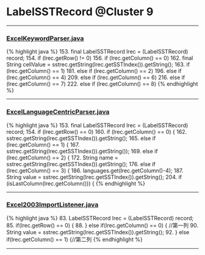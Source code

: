 # LabelSSTRecord @Cluster 9

***

### [ExcelKeywordParser.java](https://searchcode.com/codesearch/view/12440040/)
{% highlight java %}
153. final LabelSSTRecord lrec = (LabelSSTRecord) record;
154. if (lrec.getRow() != 0)
156.     if (lrec.getColumn() == 0)
162.         final String cellValue = sstrec.getString(lrec.getSSTIndex()).getString();
163.         if (lrec.getColumn() == 1)
181.         else if (lrec.getColumn() == 2)
196.         else if (lrec.getColumn() == 4)
209.         else if (lrec.getColumn() == 6)
216.         else if (lrec.getColumn() == 7)
222.         else if (lrec.getColumn() == 8)
{% endhighlight %}

***

### [ExcelLanguageCentricParser.java](https://searchcode.com/codesearch/view/12440043/)
{% highlight java %}
153. final LabelSSTRecord lrec = (LabelSSTRecord) record;
154. if (lrec.getRow() == 0)
160.     if (lrec.getColumn() == 0) {
162.             sstrec.getString(lrec.getSSTIndex()).getString();
165.     else if (lrec.getColumn() == 1) {
167.                 sstrec.getString(lrec.getSSTIndex()).getString());
169.     else if (lrec.getColumn() == 2) {
172.         String name = sstrec.getString(lrec.getSSTIndex()).getString();
176.     else if (lrec.getColumn() == 3) {
186.             languages.get(lrec.getColumn()-4);
187.         String value = sstrec.getString(lrec.getSSTIndex()).getString();
204.     if (isLastColumn(lrec.getColumn())) {
{% endhighlight %}

***

### [Excel2003ImportListener.java](https://searchcode.com/codesearch/view/92669296/)
{% highlight java %}
83. LabelSSTRecord lrec = (LabelSSTRecord) record;
85. if(lrec.getRow() == 0) {
88. } else if(lrec.getColumn() == 0) { //第一列
90.     String value = sstrec.getString(lrec.getSSTIndex()).getString();
92. } else if(lrec.getColumn() == 1) {//第二列
{% endhighlight %}

***


